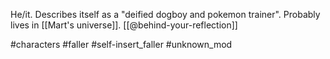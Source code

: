 He/it. Describes itself as a "deified dogboy and pokemon trainer". Probably lives in [[Mart's universe]]. [[@behind-your-reflection]]

#characters #faller #self-insert_faller #unknown_mod 
